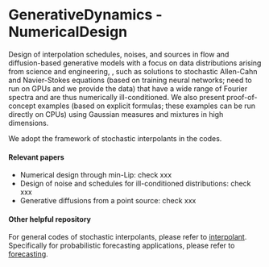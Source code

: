 # GenerativeDynamics - NumericalDesign
Design of interpolation schedules, noises, and sources in flow and diffusion-based generative models with a focus on data distributions arising from science and engineering, , such as solutions to stochastic Allen-Cahn and Navier-Stokes equations (based on training neural networks; need to run on GPUs and we provide the data) that have a wide range of Fourier spectra and are thus numerically ill-conditioned. We also present proof-of-concept examples (based on explicit formulas; these examples can be run directly on CPUs) using Gaussian measures and mixtures in high dimensions.

We adopt the framework of stochastic interpolants in the codes.

#### Relevant papers
- Numerical design through min-Lip: check xxx
- Design of noise and schedules for ill-conditioned distributions: check xxx
- Generative diffusions from a point source: check xxx



#### Other helpful repository
For general codes of stochastic interpolants, please refer to [interpolant](https://github.com/interpolants). Specifically for probabilistic forecasting applications, please refer to [forecasting](https://github.com/interpolants/forecasting).
